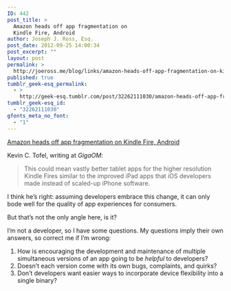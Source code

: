 ```yaml
---
ID: 442
post_title: >
  Amazon heads off app fragmentation on
  Kindle Fire, Android
author: Joseph J. Ross, Esq.
post_date: 2012-09-25 14:00:34
post_excerpt: ""
layout: post
permalink: >
  http://joeross.me/blog/links/amazon-heads-off-app-fragmentation-on-kindle-fire/
published: true
tumblr_geek-esq_permalink:
  - >
    http://geek-esq.tumblr.com/post/32262111030/amazon-heads-off-app-fragmentation-on-kindle-fire
tumblr_geek-esq_id:
  - "32262111030"
gfonts_meta_no_font:
  - "1"
---
```

<a href='http://gigaom.com/mobile/amazon-heads-off-app-fragmentation-on-kindle-fire-android/'>Amazon heads off app fragmentation on Kindle Fire, Android</a><div class="link_description"><p>Kevin C. Tofel, writing at <em>GigaOM</em>:</p>

<blockquote>
  <p>This could mean vastly better tablet apps for the higher resolution Kindle Fires similar to the improved iPad apps that iOS developers made instead of scaled-up iPhone software.</p>
</blockquote>

<p>I think he&#8217;s right: assuming developers embrace this change, it can only bode well for the quality of app experiences for consumers.</p>

<p>But that&#8217;s not the only angle here, is it?</p>

<p>I&#8217;m not a developer, so I have some questions. My questions imply their own answers, so correct me if I&#8217;m wrong:</p>

<ol><li>How is encouraging the development and maintenance of multiple simultaneous versions of an app going to be <em>helpful</em> to developers? </li>
<li>Doesn&#8217;t each version come with its own bugs, complaints, and quirks?</li>
<li>Don&#8217;t developers want easier ways to incorporate device flexibility into a single binary?</li>
</ol></div>